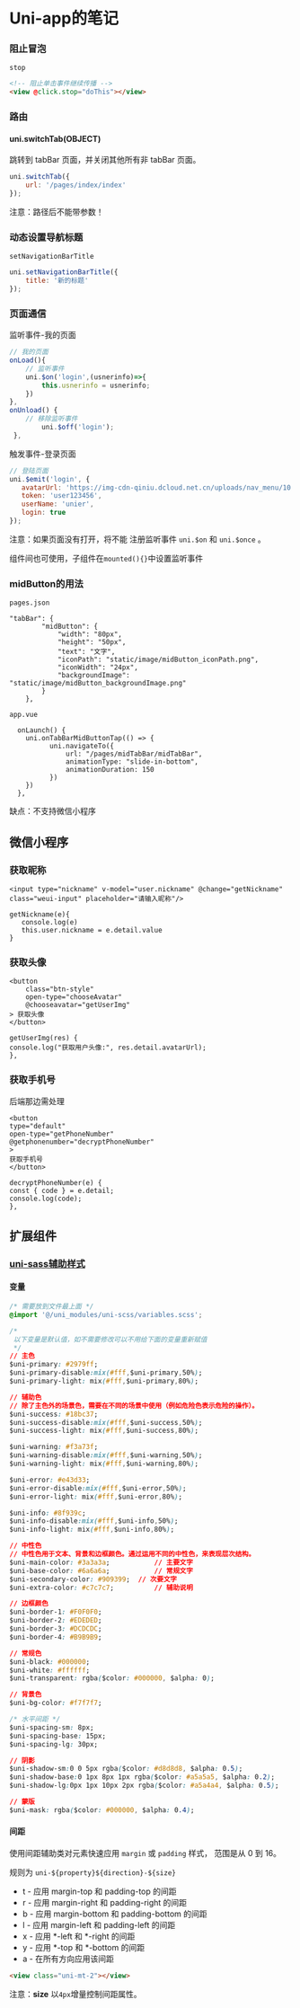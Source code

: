 # Uni-app的笔记

### 阻止冒泡

`stop`

```html
<!-- 阻止单击事件继续传播 -->
<view @click.stop="doThis"></view>
```

### 路由

#### uni.switchTab(OBJECT)

跳转到 tabBar 页面，并关闭其他所有非 tabBar 页面。

```js
uni.switchTab({
	url: '/pages/index/index'
});
```

注意：路径后不能带参数！

### 动态设置导航标题

`setNavigationBarTitle`

```js
uni.setNavigationBarTitle({
	title: '新的标题'
});
```

### 页面通信

监听事件-我的页面

```js
// 我的页面  
onLoad(){  
    // 监听事件  
    uni.$on('login',(usnerinfo)=>{  
        this.usnerinfo = usnerinfo;  
    })  
},  
onUnload() {  
    // 移除监听事件  
        uni.$off('login');  
 },
```

触发事件-登录页面

```js
// 登陆页面  
uni.$emit('login', {  
   avatarUrl: 'https://img-cdn-qiniu.dcloud.net.cn/uploads/nav_menu/10.jpg',  
   token: 'user123456',  
   userName: 'unier',  
   login: true  
});
```

注意：如果页面没有打开，将不能 注册监听事件 `uni.$on` 和 `uni.$once` 。  

组件间也可使用，子组件在`mounted(){}`中设置监听事件

### midButton的用法

`pages.json`

```
"tabBar": {
		"midButton": {
			"width": "80px",
			"height": "50px",
			"text": "文字",
			"iconPath": "static/image/midButton_iconPath.png",
			"iconWidth": "24px",
			"backgroundImage": "static/image/midButton_backgroundImage.png"
		}
	},
```

`app.vue`

```
  onLaunch() {
    uni.onTabBarMidButtonTap(() => {
          uni.navigateTo({
              url: "/pages/midTabBar/midTabBar",
              animationType: "slide-in-bottom",
              animationDuration: 150
          })
    })
  },
```

缺点：不支持微信小程序

## 微信小程序

### 获取昵称

```
<input type="nickname" v-model="user.nickname" @change="getNickname" class="weui-input" placeholder="请输入昵称"/>

getNickname(e){
   console.log(e)
   this.user.nickname = e.detail.value
}
```

### 获取头像

```
<button
    class="btn-style"
    open-type="chooseAvatar"
    @chooseavatar="getUserImg"
> 获取头像
</button>

getUserImg(res) {
console.log("获取用户头像:", res.detail.avatarUrl);
},
```

### 获取手机号

后端那边需处理

```
<button
type="default"
open-type="getPhoneNumber"
@getphonenumber="decryptPhoneNumber"
>
获取手机号
</button>

decryptPhoneNumber(e) {
const { code } = e.detail;
console.log(code);
},
```



## 扩展组件

### [uni-sass辅助样式](https://uniapp.dcloud.net.cn/component/uniui/uni-sass.html)

#### 变量

```css
/* 需要放到文件最上面 */
@import '@/uni_modules/uni-scss/variables.scss';

/*
 以下变量是默认值，如不需要修改可以不用给下面的变量重新赋值
 */
// 主色
$uni-primary: #2979ff;
$uni-primary-disable:mix(#fff,$uni-primary,50%);
$uni-primary-light: mix(#fff,$uni-primary,80%);

// 辅助色
// 除了主色外的场景色，需要在不同的场景中使用（例如危险色表示危险的操作）。
$uni-success: #18bc37;
$uni-success-disable:mix(#fff,$uni-success,50%);
$uni-success-light: mix(#fff,$uni-success,80%);

$uni-warning: #f3a73f;
$uni-warning-disable:mix(#fff,$uni-warning,50%);
$uni-warning-light: mix(#fff,$uni-warning,80%);

$uni-error: #e43d33;
$uni-error-disable:mix(#fff,$uni-error,50%);
$uni-error-light: mix(#fff,$uni-error,80%);

$uni-info: #8f939c;
$uni-info-disable:mix(#fff,$uni-info,50%);
$uni-info-light: mix(#fff,$uni-info,80%);

// 中性色
// 中性色用于文本、背景和边框颜色。通过运用不同的中性色，来表现层次结构。
$uni-main-color: #3a3a3a; 			// 主要文字
$uni-base-color: #6a6a6a;			// 常规文字
$uni-secondary-color: #909399;	// 次要文字
$uni-extra-color: #c7c7c7;			// 辅助说明

// 边框颜色
$uni-border-1: #F0F0F0;
$uni-border-2: #EDEDED;
$uni-border-3: #DCDCDC;
$uni-border-4: #B9B9B9;

// 常规色
$uni-black: #000000;
$uni-white: #ffffff;
$uni-transparent: rgba($color: #000000, $alpha: 0);

// 背景色
$uni-bg-color: #f7f7f7;

/* 水平间距 */
$uni-spacing-sm: 8px;
$uni-spacing-base: 15px;
$uni-spacing-lg: 30px;

// 阴影
$uni-shadow-sm:0 0 5px rgba($color: #d8d8d8, $alpha: 0.5);
$uni-shadow-base:0 1px 8px 1px rgba($color: #a5a5a5, $alpha: 0.2);
$uni-shadow-lg:0px 1px 10px 2px rgba($color: #a5a4a4, $alpha: 0.5);

// 蒙版
$uni-mask: rgba($color: #000000, $alpha: 0.4);
```

#### 间距

使用间距辅助类对元素快速应用 `margin` 或 `padding` 样式， 范围是从 0 到 16。

规则为 `uni-${property}${direction}-${size}`

- t - 应用 margin-top 和 padding-top 的间距
- r - 应用 margin-right 和 padding-right 的间距
- b - 应用 margin-bottom 和 padding-bottom 的间距
- l - 应用 margin-left 和 padding-left 的间距
- x - 应用 *-left 和 *-right 的间距
- y - 应用 *-top 和 *-bottom 的间距
- a - 在所有方向应用该间距

```html
<view class="uni-mt-2"></view>
```

注意：**size** 以`4px`增量控制间距属性。
